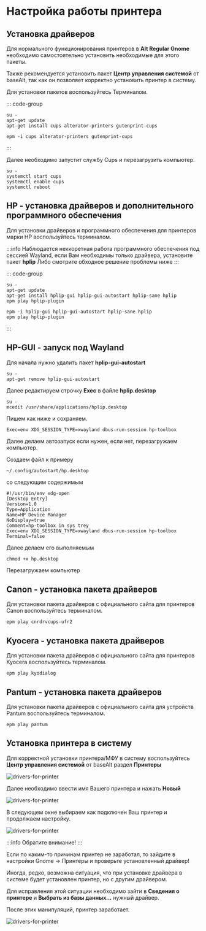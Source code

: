 # Настройка работы принтера

## Установка драйверов

Для нормального функционирования принтеров в **Alt Regular Gnome** необходимо самостоятельно установить необходимые для этого пакеты.

Также рекомендуется установить пакет **Центр управления системой** от baseAlt, так как он позволяет корректно установить принтер в систему.

Для установки пакетов воспользуйтесь Терминалом.

::: code-group

```shell[apt-get]
su -
apt-get update
apt-get install cups alterator-printers gutenprint-cups
```

```shell[epm]
epm -i cups alterator-printers gutenprint-cups
```
:::

Далее необходимо запустит службу Cups и перезагрузить компьютер.

```shell
su -
systemctl start cups
systemctl enable cups
systemctl reboot
```

## HP - установка драйверов и дополнительного программного обеспечения 

Для установки драйверов и программного обеспечения для принтеров марки HP воспользуйтесь терминалом.

:::info
Наблюдается неккоретная работа программного обеспечения под сессией Wayland, если Вам необходимы только драйвера, установите пакет **hplip**
Либо смотрите обходное решение проблемы ниже
:::

::: code-group

```shell[apt-get]
su -
apt-get update
apt-get install hplip-gui hplip-gui-autostart hplip-sane hplip
epm play hplip-plugin
```

```shell[epm]
epm -i hplip-gui hplip-gui-autostart hplip-sane hplip
epm play hplip-plugin
```
:::

## HP-GUI - запуск под Wayland

Для начала нужно удалить пакет **hplip-gui-autostart** 

```shell
su -
apt-get remove hplip-gui-autostart
```

Далее редактируем строчку **Exec** в файле **hplip.desktop**

```shell
su -
mcedit /usr/share/applications/hplip.desktop
```

Пишем как ниже и сохраняем.

```shell
Exec=env XDG_SESSION_TYPE=xwayland dbus-run-session hp-toolbox
```

Далее делаем автозапуск если нужен, если нет, перезагружаем компьютер.

Создаем файл к примеру

```shell
~/.config/autostart/hp.desktop
```

со следующим содержимым

```shell
#!/usr/bin/env xdg-open
[Desktop Entry]
Version=1.0
Type=Application
Name=HP Device Manager
NoDisplay=true
Comment=hp-toolbox in sys trey
Exec=env XDG_SESSION_TYPE=xwayland dbus-run-session hp-toolbox
Terminal=false
```

Далее делаем его выполняемым

```shell
chmod +x hp.desktop 
```

Перезагружаем компьютер

## Canon - установка пакета драйверов

Для установки пакета драйверов с официального сайта для принтеров Canon воспользуйтесь терминалом.

```shell
epm play cnrdrvcups-ufr2
```

## Kyocera - установка пакета драйверов 

Для установки пакета драйверов с официального сайта для принтеров Kyocera воспользуйтесь терминалом.

```shell
epm play kyodialog
```

## Pantum - установка пакета драйверов

Для установки пакета драйверов с официального сайта для устройств Pantum воспользуйтесь терминалом.

```shell
epm play pantum
```

## Установка принтера в систему

Для корректной установки принтера/МФУ в систему воспользуйтесь **Центр управления системой** от baseAlt раздел **Принтеры**

![drivers-for-printer](/drivers-for-printer/drivers-for-printer1.png)

Далее необходимо ввести имя Вашего принтера и нажать **Новый**

![drivers-for-printer](/drivers-for-printer/drivers-for-printer2.png)

В следующем окне выбираем как подключен Ваш принтер и продолжаем настройку.

![drivers-for-printer](/drivers-for-printer/drivers-for-printer3.png)

:::info
Обратите внимание!
:::

Если по каким-то причинам принтер не заработал, то зайдите в настройки Gnome -> Принтеры и проверьте установленный драйвер! 

Иногда, редко, возможна ситуация, что при установке драйвера в системе будет установлен принтер, но с другим драйвером.

Для исправления этой ситуации необходимо зайти в **Сведения о принтере** и **Выбрать из базы данных...** нужный драйвер.

После этих манипуляций, принтер заработает.

![drivers-for-printer](/drivers-for-printer/drivers-for-printer4.png)